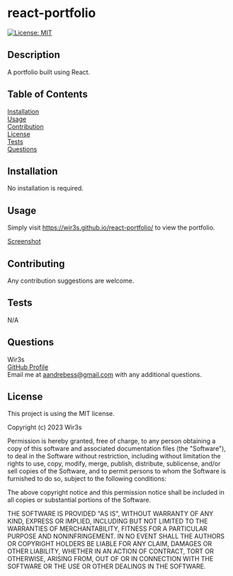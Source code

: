 # react-portfolio
 [![License: MIT](https://img.shields.io/badge/License-MIT-yellow.svg)](https://opensource.org/licenses/MIT)

## Description
  A portfolio built using React.

## Table of Contents
  [Installation](#installation)  
  [Usage](#usage)  
  [Contribution](#contribution)  
  [License](#license)  
  [Tests](#tests)  
  [Questions](#questions)

## Installation
  No installation is required.

## Usage
  Simply visit https://wir3s.github.io/react-portfolio/ to view the portfolio.

  
  [Screenshot](/images/screenshot1.png)

## Contributing
  Any contribution suggestions are welcome.

## Tests
 N/A

## Questions
  Wir3s  
  [GitHub Profile](https://github.com/Wir3s)  
  Email me at aandrebess@gmail.com with any additional questions.

## License
  This project is using the MIT license.
  
Copyright (c) 2023 Wir3s

Permission is hereby granted, free of charge, to any person obtaining a copy of this software and associated documentation files (the "Software"), to deal in the Software without restriction, including without limitation the rights to use, copy, modify, merge, publish, distribute, sublicense, and/or sell copies of the Software, and to permit persons to whom the Software is furnished to do so, subject to the following conditions:

The above copyright notice and this permission notice shall be included in all copies or substantial portions of the Software.

THE SOFTWARE IS PROVIDED "AS IS", WITHOUT WARRANTY OF ANY KIND, EXPRESS OR IMPLIED, INCLUDING BUT NOT LIMITED TO THE WARRANTIES OF MERCHANTABILITY, FITNESS FOR A PARTICULAR PURPOSE AND NONINFRINGEMENT. IN NO EVENT SHALL THE AUTHORS OR COPYRIGHT HOLDERS BE LIABLE FOR ANY CLAIM, DAMAGES OR OTHER LIABILITY, WHETHER IN AN ACTION OF CONTRACT, TORT OR OTHERWISE, ARISING FROM, OUT OF OR IN CONNECTION WITH THE SOFTWARE OR THE USE OR OTHER DEALINGS IN THE SOFTWARE.
